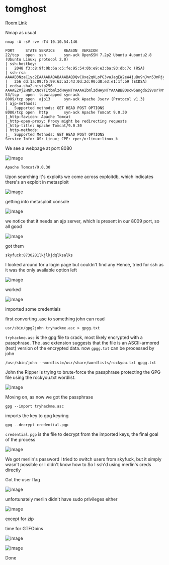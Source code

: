 # tomghost

[Room Link](https://tryhackme.com/room/tomghost)

Nmap as usual

`nmap -A -sV -vv -T4 10.10.54.146`

```
PORT     STATE SERVICE    REASON  VERSION
22/tcp   open  ssh        syn-ack OpenSSH 7.2p2 Ubuntu 4ubuntu2.8 (Ubuntu Linux; protocol 2.0)
| ssh-hostkey: 
|   2048 f3:c8:9f:0b:6a:c5:fe:95:54:0b:e9:e3:ba:93:db:7c (RSA)
| ssh-rsa AAAAB3NzaC1yc2EAAAADAQABAAABAQDQvC8xe2qKLoPG3vaJagEW2eW4juBu9nJvn53nRjyw7y/0GEWIxE1KqcPXZiL+RKfkKA7RJNTXN2W9kCG8i6JdVWs2x9wD28UtwYxcyo6M9dQ7i2mXlJpTHtSncOoufSA45eqWT4GY+iEaBekWhnxWM+TrFOMNS5bpmUXrjuBR2JtN9a9cqHQ2zGdSlN+jLYi2Z5C7IVqxYb9yw5RBV5+bX7J4dvHNIs3otGDeGJ8oXVhd+aELUN8/C2p5bVqpGk04KI2gGEyU611v3eOzoP6obem9vsk7Kkgsw7eRNt1+CBrwWldPr8hy6nhA6Oi5qmJgK1x+fCmsfLSH3sz1z4Ln
|   256 dd:1a:09:f5:99:63:a3:43:0d:2d:90:d8:e3:e1:1f:b9 (ECDSA)
|_ecdsa-sha2-nistp256 AAAAE2VjZHNhLXNoYTItbmlzdHAyNTYAAAAIbmlzdHAyNTYAAABBBOscw5angd6i9vsr7MfCAugRPvtx/aLjNzjAvoFEkwKeO53N01Dn17eJxrbIWEj33sp8nzx1Lillg/XM+Lk69CQ=
53/tcp   open  tcpwrapped syn-ack
8009/tcp open  ajp13      syn-ack Apache Jserv (Protocol v1.3)
| ajp-methods: 
|_  Supported methods: GET HEAD POST OPTIONS
8080/tcp open  http       syn-ack Apache Tomcat 9.0.30
|_http-favicon: Apache Tomcat
|_http-open-proxy: Proxy might be redirecting requests
|_http-title: Apache Tomcat/9.0.30
| http-methods: 
|_  Supported Methods: GET HEAD POST OPTIONS
Service Info: OS: Linux; CPE: cpe:/o:linux:linux_k
```

We see a webpage at port 8080

![image](https://github.com/user-attachments/assets/83d27bca-55c4-4a2e-a154-f3475c1a086e)

`Apache Tomcat/9.0.30`

Upon searching it's exploits
we come across exploitdb, which indicates there's an exploit in metasploit

![image](https://github.com/user-attachments/assets/806befc7-ef70-4773-897d-24328cc4370f)

getting into metasploit console

![image](https://github.com/user-attachments/assets/098ebada-2e16-4b7a-aacf-de8ff44641a3)

we notice that it needs an ajp server, which is present in our 8009 port, so all good

![image](https://github.com/user-attachments/assets/dc177a7e-a267-48da-91dc-ea1d00aab91c)

got them

`skyfuck:8730281lkjlkjdqlksalks`

I looked around for a login page but couldn't find any
Hence, tried for ssh as it was the only available option left

![image](https://github.com/user-attachments/assets/a739ce57-7a66-4344-ac13-561f11142ca8)

worked

![image](https://github.com/user-attachments/assets/22abce8e-6346-4121-afce-1e7f0ae22e73)

imported some credentials

first converting .asc to something john can read

`usr/sbin/gpg2john tryhackme.asc > gpgg.txt`

`tryhackme.asc` is the gpg file to crack, most likely encrypted with a passphrase. The .asc extension suggests that the file is an ASCII-armored (text) version of the encrypted data.
now `gpgg.txt` can be processed by john

`/usr/sbin/john --wordlist=/usr/share/wordlists/rockyou.txt gpgg.txt`

John the Ripper is trying to brute-force the passphrase protecting the GPG file using the rockyou.txt wordlist.

![image](https://github.com/user-attachments/assets/3c132b2e-c486-4051-a8c3-271f86b870c6)

Moving on, as now we got the passphrase

`gpg --import tryhackme.asc`

imports the key to gpg keyring

`gpg --decrypt credential.pgp`

`credential.pgp` is the file to decrypt from the imported keys, the final goal of the process

![image](https://github.com/user-attachments/assets/ea15cc46-4590-4d46-8121-2f45ff7c5bd9)

We got merlin's password
I tried to switch users from skyfuck, but it simply wasn't possible or I didn't know how to
So I ssh'd using merlin's creds directly

Got the user flag

![image](https://github.com/user-attachments/assets/fef99e9c-a4de-4203-a071-57bcff1ee67e)

unfortunately merlin didn't have sudo privileges either

![image](https://github.com/user-attachments/assets/df3d3087-5aa5-4391-9e2a-75388988a86c)

except for zip

time for GTFObins

![image](https://github.com/user-attachments/assets/2f70debf-0544-4efa-a7a0-d6405bfba466)

![image](https://github.com/user-attachments/assets/a98adb55-ab68-47e3-9d85-41f7ab4fb7da)

Done












